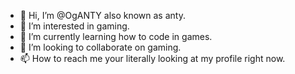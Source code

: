 - 👋 Hi, I’m @OgANTY also known as anty.
- 👀 I’m interested in gaming.
- 🌱 I’m currently learning how to code in games.
- 💞️ I’m looking to collaborate on gaming.
- 📫 How to reach me your literally looking at my profile right now.

<!---
OgANTY/OgANTY is a ✨ special ✨ repository because its `README.md` (this file) appears on your GitHub profile.
You can click the Preview link to take a look at your changes.
--->
